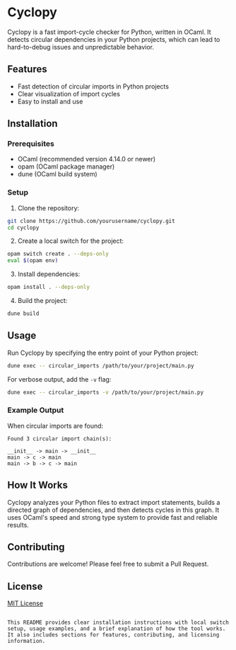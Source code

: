 # Cyclopy

Cyclopy is a fast import-cycle checker for Python, written in OCaml. It detects circular dependencies in your Python projects, which can lead to hard-to-debug issues and unpredictable behavior.

## Features

- Fast detection of circular imports in Python projects
- Clear visualization of import cycles
- Easy to install and use

## Installation

### Prerequisites

- OCaml (recommended version 4.14.0 or newer)
- opam (OCaml package manager)
- dune (OCaml build system)

### Setup

1. Clone the repository:

```bash
git clone https://github.com/yourusername/cyclopy.git
cd cyclopy
```

2. Create a local switch for the project:

```bash
opam switch create . --deps-only
eval $(opam env)
```

3. Install dependencies:

```bash
opam install . --deps-only
```

4. Build the project:

```bash
dune build
```

## Usage

Run Cyclopy by specifying the entry point of your Python project:

```bash
dune exec -- circular_imports /path/to/your/project/main.py
```

For verbose output, add the `-v` flag:

```bash
dune exec -- circular_imports -v /path/to/your/project/main.py
```

### Example Output

When circular imports are found:

```
Found 3 circular import chain(s):

__init__ -> main -> __init__
main -> c -> main
main -> b -> c -> main
```

## How It Works

Cyclopy analyzes your Python files to extract import statements, builds a directed graph of dependencies, and then detects cycles in this graph. It uses OCaml's speed and strong type system to provide fast and reliable results.

## Contributing

Contributions are welcome! Please feel free to submit a Pull Request.

## License

[MIT License](LICENSE)
```

This README provides clear installation instructions with local switch setup, usage examples, and a brief explanation of how the tool works. It also includes sections for features, contributing, and licensing information.


